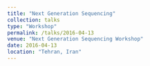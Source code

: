 ```yaml
---
title: "Next Generation Sequencing"
collection: talks
type: "Workshop"
permalink: /talks/2016-04-13
venue: "Next Generation Sequencing Workshop"
date: 2016-04-13
location: "Tehran, Iran"
---
```

